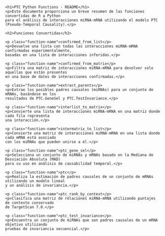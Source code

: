 
    <h1>PTC Python Functions - README</h1>
    <p>Este documento proporciona un breve resumen de las funciones convertidas de R a Python
    para el análisis de interacciones miRNA-mRNA utilizando el modelo PTC (Pseudo-Temporal Causality).</p>

    <h2>Funciones Convertidas</h2>

    <p class="function-name">confirmed_from_list</p>
    <p>Devuelve una lista con todas las interacciones miRNA-mRNA confirmadas experimentalmente, 
    basadas en una lista de interacciones inferidas.</p>

    <p class="function-name">confirmed_from_matrix</p>
    <p>Filtra una matriz de interacciones miRNA-mRNA para devolver solo aquellas que están presentes 
    en una base de datos de interacciones confirmadas.</p>

    <p class="function-name">extract_parents</p>
    <p>Extrae los posibles padres causales (miRNAs) para un conjunto de mRNAs, basándose en los 
    resultados de PTC.GeneSel y PTC.TestInvariance.</p>

    <p class="function-name">interlist_to_matrix</p>
    <p>Convierte una lista de interacciones miRNA-mRNA en una matriz donde cada fila representa 
    una interacción.</p>

    <p class="function-name">intermatrix_to_list</p>
    <p>Convierte una matriz de interacciones miRNA-mRNA en una lista donde cada mRNA está asociado 
    con los miRNAs que pueden unirse a él.</p>

    <p class="function-name">ptc_gene_sel</p>
    <p>Selecciona un conjunto de miRNAs y mRNAs basado en la Mediana de Desviación Absoluta (MAD) 
    para su uso en análisis de causabilidad temporal.</p>

    <p class="function-name">ptc</p>
    <p>Realiza la estimación de padres causales de un conjunto de mRNAs utilizando un modelo lineal 
    y un análisis de invariancia.</p>

    <p class="function-name">ptc_rank_by_context</p>
    <p>Clasifica una matriz de relaciones miRNA-mRNA utilizando puntajes de contexto conservado 
    de TargetScan 7.0.</p>

    <p class="function-name">ptc_test_invariance</p>
    <p>Encuentra un conjunto de miRNAs que son padres causales de un mRNA objetivo utilizando 
    pruebas de invariancia secuencial.</p>
